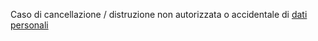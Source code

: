 Caso di cancellazione / distruzione non autorizzata o accidentale di [dati personali](<dato personale>)